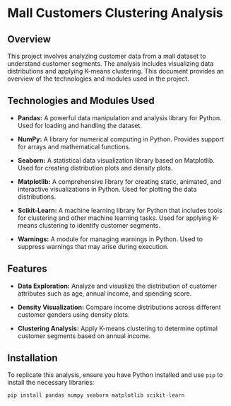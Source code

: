 
# Mall Customers Clustering Analysis

## Overview

This project involves analyzing customer data from a mall dataset to understand customer segments. The analysis includes visualizing data distributions and applying K-means clustering. This document provides an overview of the technologies and modules used in the project.

## Technologies and Modules Used

- **Pandas:** A powerful data manipulation and analysis library for Python. Used for loading and handling the dataset.

- **NumPy:** A library for numerical computing in Python. Provides support for arrays and mathematical functions.

- **Seaborn:** A statistical data visualization library based on Matplotlib. Used for creating distribution plots and density plots.

- **Matplotlib:** A comprehensive library for creating static, animated, and interactive visualizations in Python. Used for plotting the data distributions.

- **Scikit-Learn:** A machine learning library for Python that includes tools for clustering and other machine learning tasks. Used for applying K-means clustering to identify customer segments.

- **Warnings:** A module for managing warnings in Python. Used to suppress warnings that may arise during execution.

## Features

- **Data Exploration:** Analyze and visualize the distribution of customer attributes such as age, annual income, and spending score.

- **Density Visualization:** Compare income distributions across different customer genders using density plots.

- **Clustering Analysis:** Apply K-means clustering to determine optimal customer segments based on annual income.

## Installation

To replicate this analysis, ensure you have Python installed and use `pip` to install the necessary libraries:

```bash
pip install pandas numpy seaborn matplotlib scikit-learn
```
